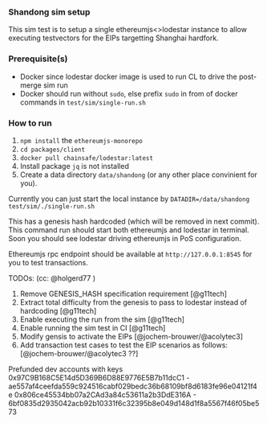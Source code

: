 ### Shandong sim setup

This sim test is to setup a single ethereumjs<>lodestar instance to allow executing testvectors for the EIPs targetting Shanghai hardfork.

### Prerequisite(s)

- Docker since lodestar docker image is used to run CL to drive the post-merge sim run
- Docker should run without `sudo`, else prefix `sudo` in from of docker commands in `test/sim/single-run.sh`

### How to run

1. `npm install` the `ethereumjs-monorepo`
2. `cd packages/client`
3. `docker pull chainsafe/lodestar:latest`
4. Install package `jq` is not installed
5. Create a data directory `data/shandong` (or any other place convinient for you).

Currently you can just start the local instance by
`DATADIR=/data/shandong test/sim/./single-run.sh`

This has a genesis hash hardcoded (which will be removed in next commit). This command run should start both ethereumjs and lodestar in terminal. Soon you should see lodestar driving ethereumjs in PoS configuration.

Ethereumjs rpc endpoint should be available at `http://127.0.0.1:8545` for you to test transactions.

TODOs: (cc: @holgerd77 )

1. Remove GENESIS_HASH specification requirement [@g11tech]
2. Extract total difficulty from the genesis to pass to lodestar instead of hardcoding [@g11tech]
3. Enable executing the run from the sim [@g11tech]
4. Enable running the sim test in CI [@g11tech]
5. Modify gensis to activate the EIPs [@jochem-brouwer/@acolytec3]
6. Add transaction test cases to test the EIP scenarios as follows: [@jochem-brouwer/@acolytec3 ??]

Prefunded dev accounts with keys
0x97C9B168C5E14d5D369B6D88E9776E5B7b11dcC1 - ae557af4ceefda559c924516cabf029bedc36b68109bf8d6183fe96e04121f4e
0x806ce45534bb07a2CAd3a84c53611a2b3DdE316A - 6bf0835d2935042acb92b10331f6c32395b8e049d148d1f8a5567f46f05be573
